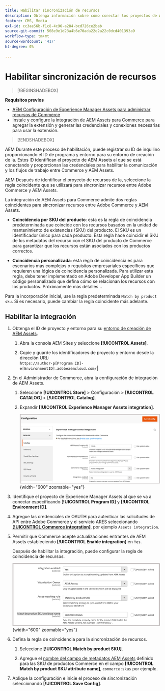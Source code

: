 ```yaml
---
title: Habilitar sincronización de recursos
description: Obtenga información sobre cómo conectar los proyectos de Adobe Commerce y Experience Manager Assets para habilitar la sincronización de recursos entre estos dos sistemas.
feature: CMS, Media
exl-id: cc3ae56b-f1c8-4c96-a284-bcd726ce2bab
source-git-commit: 508e9e1d23a4b6e70ada22e2a22c0dcd401393a9
workflow-type: tm+mt
source-wordcount: '417'
ht-degree: 0%

---
```


# Habilitar sincronización de recursos

>[!BEGINSHADEBOX]

**Requisitos previos**

- [AEM Configuración de Experience Manager Assets para administrar recursos de Commerce](#aem-assets-configure-aem)
- [Instale y configure la integración de AEM Assets para Commerce](#aem-assets-configure-commerce.md) para agregar la extensión y generar las credenciales y conexiones necesarias para usar la extensión.

>[!ENDSHADEBOX]

AEM Durante este proceso de habilitación, puede registrar su ID de inquilino proporcionando el ID de programa y entorno para su entorno de creación de la. Estos ID identifican el proyecto de AEM Assets al que se está conectando y proporcionan las credenciales para habilitar la comunicación y los flujos de trabajo entre Commerce y AEM Assets.

AEM Después de identificar el proyecto de recursos de la, seleccione la regla coincidente que se utilizará para sincronizar recursos entre Adobe Commerce y AEM Assets.

La integración de AEM Assets para Commerce admite dos reglas coincidentes para sincronizar recursos entre Adobe Commerce y AEM Assets.

- **Coincidencia por SKU del producto**: esta es la regla de coincidencia predeterminada que coincide con los recursos basados en la unidad de mantenimiento de existencias (SKU) del producto. El SKU es un identificador único para cada producto. Esta regla hace coincidir el SKU de los metadatos del recurso con el SKU del producto de Commerce para garantizar que los recursos están asociados con los productos correctos.

- **Coincidencia personalizada**: esta regla de coincidencia es para escenarios más complejos o requisitos empresariales específicos que requieren una lógica de coincidencia personalizada. Para utilizar esta regla, debe tener implementado en Adobe Developer App Builder un código personalizado que defina cómo se relacionan los recursos con los productos. Próximamente más detalles...

Para la incorporación inicial, use la regla predeterminada `Match by product sku`. Si es necesario, puede cambiar la regla coincidente más adelante.

## Habilitar la integración

1. Obtenga el ID de proyecto y entorno para su [entorno de creación de AEM Assets](https://experienceleague.adobe.com/en/docs/experience-manager-cloud-service/content/sites/authoring/quick-start).

   1. Abra la consola AEM Sites y seleccione **[!UICONTROL Assets]**.

   1. Copie y guarde los identificadores de proyecto y entorno desde la dirección URL: <br>`https://author-p[Program ID]-e[EnvironmentID].adobeaemcloud.com/`|

1. En el Administrador de Commerce, abra la configuración de integración de AEM Assets.

   1. Seleccione **[!UICONTROL Store]** > Configuración > **[!UICONTROL CATALOG]** > **[!UICONTROL Catalog]**.

   1. Expandir **[!UICONTROL Experience Manager Assets integration]**.

      ![La integración de AEM Assets habilitó la integración](assets/aem-assets-integration-enable-config.png){width="600" zoomable="yes"}

1. Identifique el proyecto de Experience Manager Assets al que se va a conectar especificando **[!UICONTROL Program ID]** y **[!UICONTROL Environment ID]**.

1. Agregue las credenciales de OAUTH para autenticar las solicitudes de API entre Adobe Commerce y el servicio ARES seleccionando **[[!UICONTROL Commerce integration]](aem-assets-configure-commerce.md#add-the-integration-to-the-commerce-environment)**, por ejemplo `Assets integration`.

1. Permitir que Commerce acepte actualizaciones entrantes de AEM Assets estableciendo **[!UICONTROL Enable integration]** en `Yes`.

   Después de habilitar la integración, puede configurar la regla de coincidencia de recursos.

   ![Integración de AEM Assets selecciona la regla de coincidencia de recursos](assets/aem-assets-config-matching-rule.png){width="600" zoomable="yes"}

1. Defina la regla de coincidencia para la sincronización de recursos.

   1. Seleccione **[!UICONTROL Match by product SKU]**.

   1. Agregue el [nombre del campo de metadatos AEM Assets](aem-assets-configure-aem.md#configure-metadata) definido para las SKU de productos Commerce en el campo **[!UICONTROL Match by product SKU attribute name]**, `commerce:skus` por ejemplo.

1. Aplique la configuración e inicie el proceso de sincronización seleccionando **[!UICONTROL Save Config]**.

